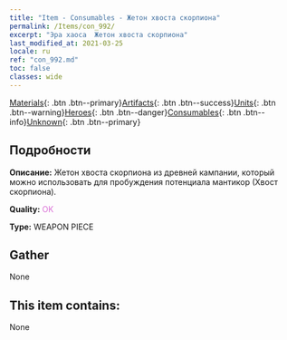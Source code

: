 ```yaml
---
title: "Item - Consumables - Жетон хвоста скорпиона"
permalink: /Items/con_992/
excerpt: "Эра хаоса  Жетон хвоста скорпиона"
last_modified_at: 2021-03-25
locale: ru
ref: "con_992.md"
toc: false
classes: wide
---
```

 [Materials](/ru/Items/){: .btn .btn--primary}[Artifacts](/ru/Items/Artifacts/){: .btn .btn--success}[Units](/ru/Items/Units/){: .btn .btn--warning}[Heroes](/ru/Items/Heroes/){: .btn .btn--danger}[Consumables](/ru/Items/Consumables/){: .btn .btn--info}[Unknown](/ru/Items/Unknown/){: .btn .btn--primary}

## Подробности
 **Описание:** Жетон хвоста скорпиона из древней кампании, который можно использовать для пробуждения потенциала мантикор (Хвост скорпиона).

 **Quality:** <span style="color: #DA70D6">OK</span>

 **Type:** WEAPON PIECE

## Gather

  None

## This item contains:

  None

